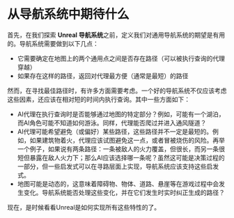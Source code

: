 # 从导航系统中期待什么

首先，在我们探索 **Unreal 导航系统**之前，定义我们对通用导航系统的期望是有用的。导航系统需要做到以下几点：

* 它需要确定在地图上的两个通用点之间是否存在路径（可以被执行查询的代理穿越）
* 如果存在这样的路径，返回对代理最方便（通常是最短）的路径

然而，在寻找最佳路径时，有许多方面需要考虑。一个好的导航系统不仅应该考虑这些因素，还应该在相对短的时间内执行查询。其中一些方面如下：

* AI代理在执行查询时是否能够通过地图的特定部分？例如，可能有一个湖泊，而AI角色可能不知道如何游泳。同样，代理能否爬过并进入通风隧道？
* AI代理可能希望避免（或偏好）某些路径，这些路径并不一定是最短的。例如，如果建筑物着火，代理应该试图避免这一点，或者冒被烧伤的风险。再举一个例子，如果说有两条路径：一条被敌人的火力覆盖，但很长，而另一条很短但暴露在敌人火力下；那么AI应该选择哪一条呢？虽然这可能是决策过程的一部分，但一些启发式可以在寻路层面上实现，导航系统应该支持这些启发式。
* 地图可能是动态的，这意味着障碍物、物体、道路、悬崖等在游戏过程中会发生变化。导航系统能否处理这些变化，并在它们发生时实时纠正生成的路径？

现在，是时候看看Unreal是如何实现所有这些特性的了。
